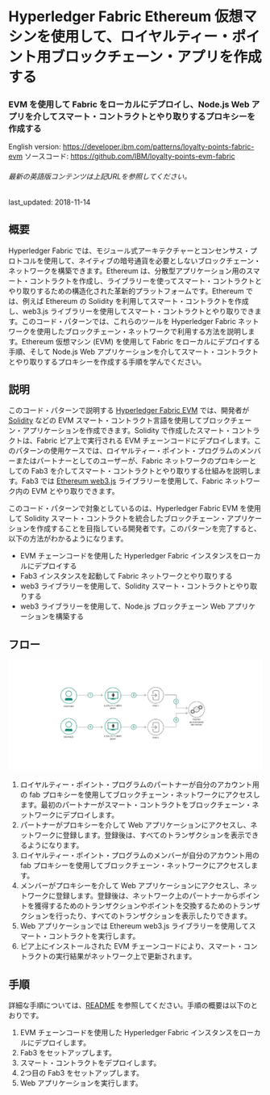 # Hyperledger Fabric Ethereum 仮想マシンを使用して、ロイヤルティー・ポイント用ブロックチェーン・アプリを作成する

### EVM を使用して Fabric をローカルにデプロイし、Node.js Web アプリを介してスマート・コントラクトとやり取りするプロキシーを作成する

English version: https://developer.ibm.com/patterns/loyalty-points-fabric-evm
  ソースコード: https://github.com/IBM/loyalty-points-evm-fabric

###### 最新の英語版コンテンツは上記URLを参照してください。
last_updated:	2018-11-14

 
## 概要

Hyperledger Fabric では、モジュール式アーキテクチャーとコンセンサス・プロトコルを使用して、ネイティブの暗号通貨を必要としないブロックチェーン・ネットワークを構築できます。Ethereum は、分散型アプリケーション用のスマート・コントラクトを作成し、ライブラリーを使ってスマート・コントラクトとやり取りするための構造化された革新的プラットフォームです。Ethereum では、例えば Ethereum の Solidity を利用してスマート・コントラクトを作成し、web3.js ライブラリーを使用してスマート・コントラクトとやり取りできます。このコード・パターンでは、これらのツールを Hyperledger Fabric ネットワークを使用したブロックチェーン・ネットワークで利用する方法を説明します。Ethereum 仮想マシン (EVM) を使用して Fabric をローカルにデプロイする手順、そして Node.js Web アプリケーションを介してスマート・コントラクトとやり取りするプロキシーを作成する手順を学んでください。

## 説明

このコード・パターンで説明する [Hyperledger Fabric EVM](https://github.com/hyperledger/fabric-chaincode-evm) では、開発者が [Solidity](https://solidity.readthedocs.io/en/v0.4.25/) などの EVM スマート・コントラクト言語を使用してブロックチェーン・アプリケーションを作成できます。Solidity で作成したスマート・コントラクトは、Fabric ピア上で実行される EVM チェーンコードにデプロイします。このパターンの使用ケースでは、ロイヤルティー・ポイント・プログラムのメンバーまたはパートナーとしてのユーザーが、Fabric ネットワークのプロキシーとしての Fab3 を介してスマート・コントラクトとやり取りする仕組みを説明します。Fab3 では [Ethereum web3.js](https://web3js.readthedocs.io/en/v1.2.1/) ライブラリーを使用して、Fabric ネットワーク内の EVM とやり取りできます。

このコード・パターンで対象としているのは、Hyperledger Fabric EVM を使用して Solidity スマート・コントラクトを統合したブロックチェーン・アプリケーションを作成することを目指している開発者です。このパターンを完了すると、以下の方法がわかるようになります。

* EVM チェーンコードを使用した Hyperledger Fabric インスタンスをローカルにデプロイする
* Fab3 インスタンスを起動して Fabric ネットワークとやり取りする
* web3 ライブラリーを使用して、Solidity スマート・コントラクトとやり取りする
* web3 ライブラリーを使用して、Node.js ブロックチェーン Web アプリケーションを構築する

## フロー

![フロー](./images/flow-1153-v3.png)

1. ロイヤルティー・ポイント・プログラムのパートナーが自分のアカウント用の fab プロキシーを使用してブロックチェーン・ネットワークにアクセスします。最初のパートナーがスマート・コントラクトをブロックチェーン・ネットワークにデプロイします。
1. パートナーがプロキシーを介して Web アプリケーションにアクセスし、ネットワークに登録します。登録後は、すべてのトランザクションを表示できるようになります。
1. ロイヤルティー・ポイント・プログラムのメンバーが自分のアカウント用の fab プロキシーを使用してブロックチェーン・ネットワークにアクセスします。
1. メンバーがプロキシーを介して Web アプリケーションにアクセスし、ネットワークに登録します。登録後は、ネットワーク上のパートナーからポイントを獲得するためのトランザクションやポイントを交換するためのトランザクションを行ったり、すべてのトランザクションを表示したりできます。
1. Web アプリケーションでは Ethereum web3.js ライブラリーを使用してスマート・コントラクトを実行します。
1. ピア上にインストールされた EVM チェーンコードにより、スマート・コントラクトの実行結果がネットワーク上で更新されます。

## 手順

詳細な手順については、[README](https://github.com/IBM/loyalty-points-evm-fabric/blob/master/README.md) を参照してください。手順の概要は以下のとおりです。

1. EVM チェーンコードを使用した Hyperledger Fabric インスタンスをローカルにデプロイします。
1. Fab3 をセットアップします。
1. スマート・コントラクトをデプロイします。
1. 2つ目の Fab3 をセットアップします。
1. Web アプリケーションを実行します。
